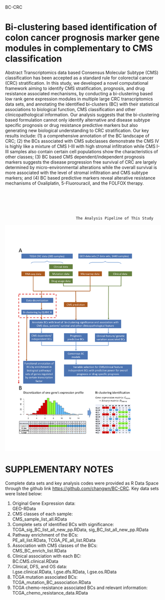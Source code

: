 BC-CRC
# Bi-clustering based identification of colon cancer prognosis marker gene modules in complementary to CMS classification

Abstract
Transcriptomics data based Consensus Molecular Subtype (CMS) classification has been accepted as a standard rule for colorectal cancer (CRC) stratification. In this study, we developed a novel computational framework aiming to identify CMS stratification, prognosis, and drug resistance associated mechanisms, by conducting a bi-clustering based low rank gene expression modules in multiple large CRC transcriptomics data sets, and annotating the identified bi-clusters (BC) with their statistical associations to biological function, CMS classification and other clinicopathological information. Our analysis suggests that the bi-clustering based formulation cannot only identify alternative and disease subtype specific prognosis or drug resistance predictive markers but also generating new biological understanding to CRC stratification. Our key results include: (1) a comprehensive annotation of the BC landscape of CRC; (2) the BCs associated with CMS subclasses demonstrate the CMS IV is highly like a mixture of CMS I-III with high stromal infiltration while CMS I-III samples also contain certain cell populations show the characteristics of other classes; (3) BC based CMS dependent/independent prognosis markers suggests the disease progression free survival of CRC are largely determined by micro-environmental alterations while the overall survival is more associated with the level of stromal infiltration and CMS subtype markers; and (4) BC based predictive markers reveal alterative resistance mechanisms of Oxaliplatin, 5-Fluorouracil, and the FOLFOX therapy.

<br/>
<br/>
<br/>
<br/>



                                    The Analysis Pipeline of This Study
                                    
![image](https://github.com/changwn/BC-CRC/blob/master/CRC_figure/fig1.jpg)

# SUPPLEMENTARY NOTES <br/>
Complete data sets and key analysis codes were provided as R Data Space through the github link https://github.com/changwn/BC-CRC. Key data sets were listed below:

1)  Original Gene Expression data:<br/>
    GEO-RData
2)  CMS classes of each sample:<br/>
    CMS_sample_list_all.RData
3)  Complete sets of identified BCs with significance: <br/>
    TCGA_sig_BC_list_all_new_pp.RData, sig_BC_list_all_new_pp.RData
4)  Pathway enrichment of the BCs:<br/>
    PE_all_list.RData, TCGA_PE_all_list.RData
5)  Association with CMS classes of the BCs:<br/>
    CMS_BC_enrich_list.RData
6)  Clinical association with each BC:<br/>
    BC.CMS.clinical.RData
7)  Clinical, DFS, and OS data:<br/>
    I.gse.clinical.RData, I.gse.dfs.RData, I.gse.os.RData
8)  TCGA mutation associated BCs:<br/>
    TCGA_mutation_BC_association.RData
9)  TCGA chemo-resistance associated BCs and relevant information:<br/>
    TCGA_chemo_resistance_data.RData
